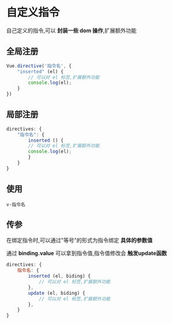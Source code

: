 # 自定义指令

自己定义的指令,可以 **封装一些 dom 操作**,扩展额外功能

## 全局注册

```js
Vue.directive('指令名', {
	"inserted" (el) {
		// 可以对 el 标签,扩展额外功能
		console.log(el);
	}
})
```

## 局部注册

```js
directives: {
	"指令名": {
		inserted () {
		// 可以对 el 标签,扩展额外功能
		console.log(el);
		}
	}
}
```

## 使用

`v-指令名`

## 传参

在绑定指令时,可以通过"等号"的形式为指令绑定 **具体的参数值**

通过 **binding.value** 可以拿到指令值,指令值修改会 **触发update函数**

```js
directives: {
	指令名: {
		inserted (el, biding) {
			// 可以对 el 标签,扩展额外功能
		},
		update (el, biding) {
			// 可以对 el 标签,扩展额外功能
		},
	}
}
```